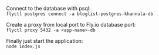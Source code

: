Connect to the database with psql:  
`flyctl postgres connect -a bloglist-postgres-khannula-db`

Create a proxy from local port to Fly.io database port:  
`flyctl proxy 5432 -a <app-name>-db`

Finally just start the application:  
`node index.js`